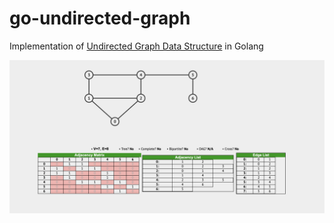 # go-undirected-graph

Implementation of [Undirected Graph Data Structure](https://en.wikipedia.org/wiki/Graph_(discrete_mathematics)) in Golang

![graph.png](graph.png)